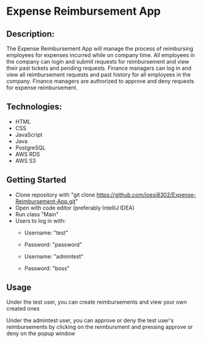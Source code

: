 # Expense Reimbursement App

## Description:
The Expense Reimbursement App will manage the process of reimbursing employees for expenses incurred while on company time. 
All employees in the company can login and submit requests for reimbursement and view their past tickets and pending requests. 
Finance managers can log in and view all reimbursement requests and past history for all employees in the company.
Finance managers are authorized to approve and deny requests for expense reimbursement.

## Technologies:
- HTML
- CSS 
- JavaScript
- Java
- PostgreSQL
- AWS RDS
- AWS S3

## Getting Started

- Clone repository with "git clone  https://github.com/joesi8302/Expense-Reimbursement-App.git"
- Open with code editor (preferably IntelliJ IDEA)
- Run class "Main"
- Users to log in with:
  - Username: "test" 
  - Password: "password"
  
  - Username: "admintest"
  - Password: "boss"
  
## Usage
Under the test user, you can create reimbursements and view your own created ones

Under the admintest user, you can approve or deny the test user's reimbursements by clicking 
on the reimbursment and pressing approve or deny on the popup window
